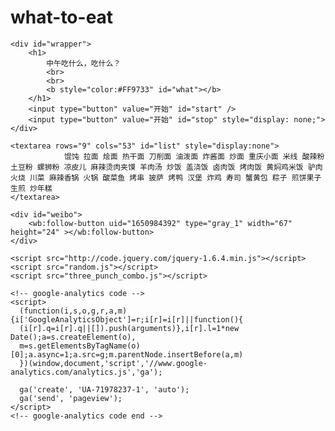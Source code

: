 # what-to-eat

<head>
    <meta charset="UTF-8">
    <title>中午吃什么</title>
    <meta name="keywords" content="中午吃什么" />
    <meta name="description" content="中午吃什么" />
    <link rel="stylesheet" href="default.css">
    <script src="http://tjs.sjs.sinajs.cn/open/api/js/wb.js" type="text/javascript" charset="utf-8"></script>
    <script type='text/javascript'>
          var _vds = _vds || [];
          window._vds = _vds;
          (function(){
            _vds.push(['setAccountId', 'a1b1ffe6bcd33190']);
            (function() {
              var vds = document.createElement('script');
              vds.type='text/javascript';
              vds.async = true;
              vds.src = ('https:' == document.location.protocol ? 'https://' : 'http://') + 'dn-growing.qbox.me/vds.js';
              var s = document.getElementsByTagName('script')[0];
              s.parentNode.insertBefore(vds, s);
            })();
          })();
      </script>
</head>

<body>

    <div id="wrapper">
        <h1>
            中午吃什么，吃什么？
            <br>
            <br>
            <b style="color:#FF9733" id="what"></b>
        </h1>
        <input type="button" value="开始" id="start" />
        <input type="button" value="开始" id="stop" style="display: none;">
    </div>

    <textarea rows="9" cols="53" id="list" style="display:none">
                馄饨 拉面 烩面 热干面 刀削面 油泼面 炸酱面 炒面 重庆小面 米线 酸辣粉 土豆粉 螺狮粉 凉皮儿 麻辣烫肉夹馍 羊肉汤 炒饭 盖浇饭 卤肉饭 烤肉饭 黄焖鸡米饭 驴肉火烧 川菜 麻辣香锅 火锅 酸菜鱼 烤串 披萨 烤鸭 汉堡 炸鸡 寿司 蟹黄包 粽子 煎饼果子 生煎 炒年糕
    </textarea>

	<div id="weibo">
		<wb:follow-button uid="1650984392" type="gray_1" width="67" height="24" ></wb:follow-button>
	</div>

    <script src="http://code.jquery.com/jquery-1.6.4.min.js"></script>
    <script src="random.js"></script>
    <script src="three_punch_combo.js"></script>

    <!-- google-analytics code -->
    <script>
      (function(i,s,o,g,r,a,m){i['GoogleAnalyticsObject']=r;i[r]=i[r]||function(){
      (i[r].q=i[r].q||[]).push(arguments)},i[r].l=1*new Date();a=s.createElement(o),
      m=s.getElementsByTagName(o)[0];a.async=1;a.src=g;m.parentNode.insertBefore(a,m)
      })(window,document,'script','//www.google-analytics.com/analytics.js','ga');

      ga('create', 'UA-71978237-1', 'auto');
      ga('send', 'pageview');
    </script>
    <!-- google-analytics code end -->

</body>

